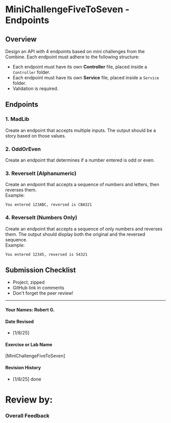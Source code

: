 # MiniChallengeFiveToSeven - Endpoints

## Overview
Design an API with 4 endpoints based on mini challenges from the Combine. Each endpoint must adhere to the following structure:
- Each endpoint must have its own **Controller** file, placed inside a `Controller` folder.
- Each endpoint must have its own **Service** file, placed inside a `Service` folder.
- Validation is required.

## Endpoints

### 1. MadLib
Create an endpoint that accepts multiple inputs. The output should be a story based on those values.

### 2. OddOrEven
Create an endpoint that determines if a number entered is odd or even.

### 3. ReverseIt (Alphanumeric)
Create an endpoint that accepts a sequence of numbers and letters, then reverses them.  
Example:
```
You entered 123ABC, reversed is CBA321
```

### 4. ReverseIt (Numbers Only)
Create an endpoint that accepts a sequence of only numbers and reverses them. The output should display both the original and the reversed sequence.  
Example:
```
You entered 12345, reversed is 54321
```

## Submission Checklist
- Project, zipped
- GitHub link in comments
- Don't forget the peer review!

---


#### Your Names:  Robert G.

#### Date Revised  
- [1/8/25]  

#### Exercise or Lab Name  
[MiniChallengeFiveToSeven]

#### Revision History  
- [1/8/25] done  

# Review by: 

### Overall Feedback
